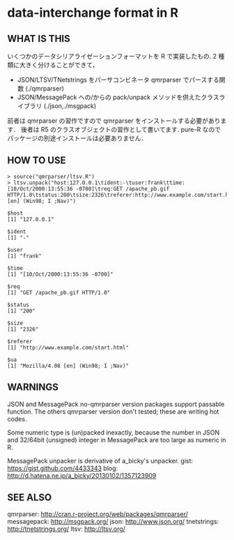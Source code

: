 data-interchange format in R
=========

WHAT IS THIS
------------

いくつかのデータシリアライゼーションフォーマットを R で実装したもの.
2 種類に大きく分けることができて，

 * JSON/LTSV/TNetstrings をパーサコンビネータ qmrparser でパースする関数 (./qmrparser)
 * JSON/MessagePack への/からの pack/unpack メソッドを供えたクラスライブラリ (./json,./msgpack)

前者は qmrparser の習作ですので qmrparser をインストールする必要があります．
後者は R5 のクラスオブジェクトの習作として書いてます. pure-R なのでパッケージの別途インストールは必要ありません．

HOW TO USE
----------

	> source("qmrparser/ltsv.R")
	> ltsv.unpack("host:127.0.0.1\tident:-\tuser:frank\ttime:[10/Oct/2000:13:55:36 -0700]\treq:GET /apache_pb.gif HTTP/1.0\tstatus:200\tsize:2326\treferer:http://www.example.com/start.html\tua:Mozilla/4.08 [en] (Win98; I ;Nav)")

	$host
	[1] "127.0.0.1"
	
	$ident
	[1] "-"
	
	$user
	[1] "frank"
	
	$time
	[1] "[10/Oct/2000:13:55:36 -0700]"
	
	$req
	[1] "GET /apache_pb.gif HTTP/1.0"
	
	$status
	[1] "200"
	
	$size
	[1] "2326"
	
	$referer
	[1] "http://www.example.com/start.html"
	
	$ua
	[1] "Mozilla/4.08 [en] (Win98; I ;Nav)"


WARNINGS
--------

JSON and MessagePack no-qmrparser version packages support passable function.
The others qmrparser version don't tested; these are writing hot codes.

Some numeric type is (un)packed inexactly, because the number in JSON and 32/64bit (unsigned) integer in MessagePack are too large as numeric in R.

MessagePack unpacker is derivative of a_bicky's unpacker.
gist: https://gist.github.com/4433343
blog: http://d.hatena.ne.jp/a_bicky/20130102/1357123909


SEE ALSO
--------

qmrparser: http://cran.r-project.org/web/packages/qmrparser/
messagepack: http://msgpack.org/
json: http://www.json.org/
tnetstrings: http://tnetstrings.org/
ltsv: http://ltsv.org/
